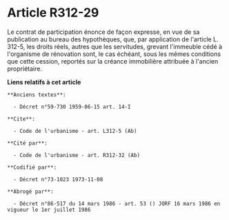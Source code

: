 # Article R312-29

Le contrat de participation énonce de façon expresse, en vue de sa publication au bureau des hypothèques, que, par
application de l'article L. 312-5, les droits réels, autres que les servitudes, grevant l'immeuble cédé à l'organisme de
rénovation sont, le cas échéant, sous les mêmes conditions que cette cession, reportés sur la créance immobilière attribuée à
l'ancien propriétaire.

**Liens relatifs à cet article**

	**Anciens textes**:

	  - Décret n°59-730 1959-06-15 art. 14-I

	**Cite**:

	  - Code de l'urbanisme - art. L312-5 (Ab)

	**Cité par**:

	  - Code de l'urbanisme - art. R312-32 (Ab)

	**Codifié par**:

	  - Décret n°73-1023 1973-11-08

	**Abrogé par**:

	  - Décret n°86-517 du 14 mars 1986 - art. 53 () JORF 16 mars 1986 en vigueur le 1er juillet 1986
